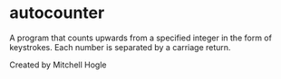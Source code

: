 # autocounter
A program that counts upwards from a specified integer in the form of keystrokes. Each number is separated by a carriage return.

Created by Mitchell Hogle